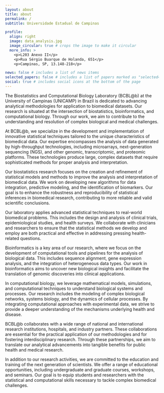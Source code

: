 ```yaml
---
layout: about
title: about
permalink: /
subtitle: Universidade Estadual de Campinas

profile:
  align: right
  image: data_analysis.jpg
  image_circular: true # crops the image to make it circular
  more_info: >
    <p>L203 Anexo II</p>
    <p>Rua Sérgio Buarque de Holanda, 651</p>
    <p>Campinas, SP, 13.148-218</p>

news: false # includes a list of news items
selected_papers: false # includes a list of papers marked as "selected={true}"
social: true # includes social icons at the bottom of the page
---
```


The Biostatistics and Computational Biology Laboratory (BCBL@b) at the University of Campinas (UNICAMP) in Brazil is dedicated to advancing analytical methodologies for application to biomedical datasets. Our research is situated at the intersection of biostatistics, bioinformatics, and computational biology. Through our work, we aim to contribute to the understanding and resolution of complex biological and medical challenges.

At BCBL@b, we specialize in the development and implementation of innovative statistical techniques tailored to the unique characteristics of biomedical data. Our expertise encompasses the analysis of data generated by high-throughput technologies, including microarrays, next-generation sequencing (NGS), and other genomic, transcriptomic, and proteomic platforms. These technologies produce large, complex datasets that require sophisticated methods for proper analysis and interpretation.

Our biostatistics research focuses on the creation and refinement of statistical models and methods to improve the analysis and interpretation of biomedical data. We work on developing new algorithms for data integration, predictive modeling, and the identification of biomarkers. Our goal is to enhance the robustness and reproducibility of statistical inferences in biomedical research, contributing to more reliable and valid scientific conclusions.

Our laboratory applies advanced statistical techniques to real-world biomedical problems. This includes the design and analysis of clinical trials, epidemiological studies, and health surveys. We collaborate with clinicians and researchers to ensure that the statistical methods we develop and employ are both practical and effective in addressing pressing health-related questions.

Bioinformatics is a key area of our research, where we focus on the development of computational tools and pipelines for the analysis of biological data. This includes sequence alignment, gene expression analysis, and the integration of heterogeneous data types. Our work in bioinformatics aims to uncover new biological insights and facilitate the translation of genomic discoveries into clinical applications.

In computational biology, we leverage mathematical models, simulations, and computational techniques to understand biological systems and processes. Our research includes the modeling of complex biological networks, systems biology, and the dynamics of cellular processes. By integrating computational approaches with experimental data, we strive to provide a deeper understanding of the mechanisms underlying health and disease.

BCBL@b collaborates with a wide range of national and international research institutions, hospitals, and industry partners. These collaborations are essential for the practical application of our methodologies and for fostering interdisciplinary research. Through these partnerships, we aim to translate our analytical advancements into tangible benefits for public health and medical research.

In addition to our research activities, we are committed to the education and training of the next generation of scientists. We offer a range of educational opportunities, including undergraduate and graduate courses, workshops, and seminars. Our goal is to equip students and researchers with the statistical and computational skills necessary to tackle complex biomedical challenges.